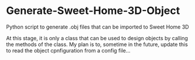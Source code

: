 # Generate-Sweet-Home-3D-Object
Python script to generate .obj files that can be imported to Sweet Home 3D

At this stage, it is only a class that can be used to design objects by calling the methods of the class. My plan is to, sometime in the future, update this to read the object cpnfiguration from a config file...
